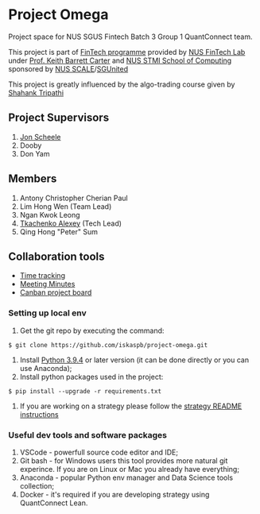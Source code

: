 # Project Omega
Project space for NUS SGUS Fintech Batch 3 Group 1 QuantConnect team.

This project is part of [FinTech programme](https://stmi.nus.edu.sg/nus-fintechsg-program/) provided by [NUS FinTech Lab](https://fintechlab.nus.edu.sg/) under [Prof. Keith Barrett Carter](https://stmi.nus.edu.sg/about-us/instructors/associate-professor-keith-barrett-carter/) and [NUS STMI School of Computing](https://stmi.nus.edu.sg/) sponsored by [NUS SCALE](https://scale.nus.edu.sg/nus-sgunited-skills/overview/professional-services)/[SGUnited](https://www.sgunited.gov.sg/)


This project is greatly influenced by the algo-trading course given by [Shahank Tripathi](https://stmi.nus.edu.sg/about-us/instructors/mr-shashank-shekhar-tripathi/)

## Project Supervisors
1. [Jon Scheele](https://ace.nus.edu.sg/about-us/executive-education-fellow/jon-scheele/)
1. Dooby
1. Don Yam

## Members
1. Antony Christopher Cherian Paul
1. Lim Hong Wen (Team Lead)
1. Ngan Kwok Leong
1. [Tkachenko Alexey](https://www.linkedin.com/in/tkachenkoalexey/) (Tech Lead)
1. Qing Hong "Peter" Sum

## Collaboration tools
* [Time tracking](https://docs.google.com/spreadsheets/d/1goY3e8Pnb7GCFPjv1ocY3dTM-CobUiLo0siKtb2_tVs/edit?usp=sharing)
* [Meeting Minutes](https://docs.google.com/document/d/1ZUnK5dsIOngHRSNgRD8AuZrsVoigCyxFhxJIKpwJvKw/edit?usp=sharing)
* [Canban project board](https://github.com/iskaspb/project-omega/projects/1)

### Setting up local env
1. Get the git repo by executing the command:
```
$ git clone https://github.com/iskaspb/project-omega.git
```
1. Install [Python 3.9.4](https://www.python.org/downloads/release/python-394/) or later version (it can be done directly or you can use Anaconda);
1. Install python packages used in the project:
```
$ pip install --upgrade -r requirements.txt
```
1. If you are working on a strategy please follow the [strategy README instructions](https://github.com/iskaspb/project-omega/tree/master/src/strategy#readme)

### Useful dev tools and software packages
1. VSCode - powerfull source code editor and IDE;
1. Git bash - for Windows users this tool provides more natural git experince. If you are on Linux or Mac you already have everything;
1. Anaconda - popular Python env manager and Data Science tools collection;
1. Docker - it's required if you are developing strategy using QuantConnect Lean.
